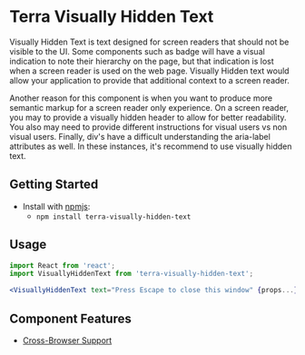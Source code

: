 # Terra Visually Hidden Text

Visually Hidden Text is text designed for screen readers that should not be visible to the UI. Some components such as badge will have a visual indication to note their hierarchy on the page, but that indication is lost when a screen reader is used on the web page. Visually Hidden text would allow your application to provide that additional context to a screen reader.

Another reason for this component is when you want to produce more semantic markup for a screen reader only experience. On a screen reader, you may to provide a visually hidden header to allow for better readability. You also may need to provide different instructions for visual users vs non visual users. Finally, div's have a difficult understanding the aria-label attributes as well. In these instances, it's recommend to use visually hidden text.

## Getting Started

- Install with [npmjs](https://www.npmjs.com):
  - `npm install terra-visually-hidden-text`

## Usage

```jsx
import React from 'react';
import VisuallyHiddenText from 'terra-visually-hidden-text';

<VisuallyHiddenText text="Press Escape to close this window" {props...} />
```

## Component Features

 * [Cross-Browser Support](https://github.com/cerner/terra-core/wiki/Component-Features#cross-browser-support)
